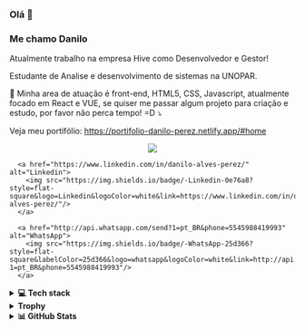 ### Olá 👋

### Me chamo Danilo 

Atualmente trabalho na empresa Hive como Desenvolvedor e Gestor!


<p align="left">
  Estudante de Analise e desenvolvimento de sistemas na UNOPAR. 
  
  💌 Minha area de atuação é front-end, HTML5, CSS, Javascript, atualmente focado em React e VUE, se quiser me passar algum projeto para criação e estudo, por favor não perca tempo! =D  ⤵️
  
  Veja meu portifólio: https://portifolio-danilo-perez.netlify.app/#home
  
  <p align="center">
      <a href="mailto:dap4perez@gmail.com" alt="Gmail">
        <img src="https://img.shields.io/badge/-Gmail-FF0000?style=flat-square&labelColor=FF0000&logo=gmail&logoColor=white&link=dap4perez@gmail.com" />
      </a>

      <a href="https://www.linkedin.com/in/danilo-alves-perez/" alt="Linkedin">
        <img src="https://img.shields.io/badge/-Linkedin-0e76a8?style=flat-square&logo=Linkedin&logoColor=white&link=https://www.linkedin.com/in/danilo-alves-perez/"/>
      </a>

      <a href="http://api.whatsapp.com/send?1=pt_BR&phone=5545988419993" alt="WhatsApp">
        <img src="https://img.shields.io/badge/-WhatsApp-25d366?style=flat-square&labelColor=25d366&logo=whatsapp&logoColor=white&link=http://api.whatsapp.com/send?1=pt_BR&phone=5545988419993"/>
      </a>
  </p>
</p>

<details>
  <summary><b>💻 Tech stack</b></summary>
  
  ## 🤿 Tecnologias:
  - HTML5
  - CSS3
  - JavaScript
  - Sass

  ## 🤓 Estudando:
  - ReactJS
  - TailwindCSS
  - MySQL
  - Node.js (de vez em nunca)
  - PHP

  ## 🔬 Ferramentas:
  - Git
  - Figma ![Figma](https://img.shields.io/badge/-Figma-333333?style=flat&logo=figma&logoColor=007ACC)
  - Photoshop  ![Adobe XD](https://img.shields.io/badge/-Adobe%20XD-333333?style=flat&logo=adobe-xd&logoColor=007ACC)
  - Trello ![Trello](https://img.shields.io/badge/-Trello-333333?style=flat&logo=trello&logoColor=007ACC)
  - Visual Studio Code ![Visual Studio Code](https://img.shields.io/badge/-Visual%20Studio%20Code-333333?style=flat&logo=visual-studio-code&logoColor=007ACC)
  
</details>

  
<details>
  <summary><b>Trophy</b></summary>
  <p align="center">
    <a href="https://github.com/dap4ever">
      <img
        align="center"
        src="https://github-profile-trophy.vercel.app/?username=dap4ever&theme=onedark&no-frame=true&row=1&&margin-w=20&no-bg=true"
      />
    </a>
  </p>
</details>
  
  
<details>
  <summary><b>📊 GitHub Stats</b></summary>
  <br/>
  <a href="https://github.com/dap4ever">
    <img height="180em" src="https://github-readme-streak-stats.herokuapp.com/?user=dap4ever&theme=nord&hide_border=true"/>
    <img height="180em" src="https://github-readme-stats-eight-theta.vercel.app/api/top-langs/?username=dap4ever&layout=compact&langs_count=8&theme=nord&hide_border=true"/>
    <img height="180em" src="https://github-readme-stats-eight-theta.vercel.app/api?username=dap4ever&show_icons=true&theme=nord&include_all_commits=true&count_private=true&hide_border=true"/>
  </a>
</details>









